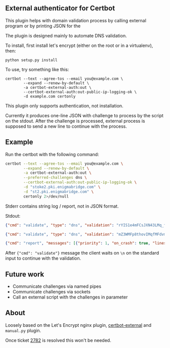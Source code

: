 ## External authenticator for Certbot

This plugin helps with domain validation process by calling external 
program or by printing JSON for the

The plugin is designed mainly to automate DNS validation.

To install, first install let's encrypt (either on the root or in a virtualenv),
then:

```
python setup.py install
```

To use, try something like this:

```
certbot --text --agree-tos --email you@example.com \
        --expand --renew-by-default \
        -a certbot-external-auth:out \
        --certbot-external-auth:out-public-ip-logging-ok \
        -d example.com certonly
```

This plugin only supports authentication, not installation.

Currently it produces one-line JSON with challenge to process by the script 
on the stdout. After the challenge is processed, external process is supposed
to send a new line to continue with the process.

## Example 

Run the certbot with the following command:

```bash
certbot --text --agree-tos --email you@example.com \
        --expand --renew-by-default \
        -a certbot-external-auth:out \
        --preferred-challenges dns \
        --certbot-external-auth:out-public-ip-logging-ok \
        -d "stoke2.pki.enigmabridge.com" \
        -d "st2.pki.enigmabridge.com" \
        certonly 2>/dev/null
```

Stderr contains string log / report, not in JSON format.

Stdout:

```json
{"cmd": "validate", "type": "dns", "validation": "rYIS1e4mFCsJXN43LMq_fnFptIfoLC4RhbJABfT2_78", "domain": "_acme-challenge.stoke2.pki.enigmabridge.com", "key-auth": "3R11yWg6DT6NECoroLK3J4p5ge770rBLym5ihSVEePU.SVZszZ-QbTXxaiRH9L6Z3RhEFnoRY-gghCmujuGnY5s"}

{"cmd": "validate", "type": "dns", "validation": "mZ3WMFp8thovIMqfMFdvm3Lzfv90hNAl3633Bm2-PrQ", "domain": "_acme-challenge.st2.pki.enigmabridge.com", "key-auth": "k5zcovdyhgPgZsmiQE2QMBJHFKMT5qRjVCCSawmycYY.SVZszZ-QbTXxaiRH9L6Z3RhEFnoRY-gghCmujuGnY5s"}

{"cmd": "report", "messages": [{"priority": 1, "on_crash": true, "lines": ["The following errors were reported by the server:", "", "Domain: st2.pki.enigmabridge.com", "Type:   connection", "Detail: DNS problem: NXDOMAIN looking up TXT for _acme-challenge.st2.pki.enigmabridge.com", "", "Domain: stoke2.pki.enigmabridge.com", "Type:   connection", "Detail: DNS problem: NXDOMAIN looking up TXT for _acme-challenge.stoke2.pki.enigmabridge.com", "", "To fix these errors, please make sure that your domain name was entered correctly and the DNS A record(s) for that domain contain(s) the right IP address. Additionally, please check that your computer has a publicly routable IP address and that no firewalls are preventing the server from communicating with the client. If you're using the webroot plugin, you should also verify that you are serving files from the webroot path you provided."]}]}
```

After `{"cmd": "validate"}` message the client waits on `\n` on the standard input to continue with the validation.

## Future work

* Communicate challenges via named pipes
* Communicate challenges via sockets
* Call an external script with the challenges in parameter


## About

Loosely based on the Let's Encrypt nginx plugin, [certbot-external] and
`manual.py` plugin.

Once ticket [2782] is resolved this won't be needed. 

[certbot-external]: https://github.com/marcan/certbot-external
[2782]: https://github.com/certbot/certbot/issues/2782
